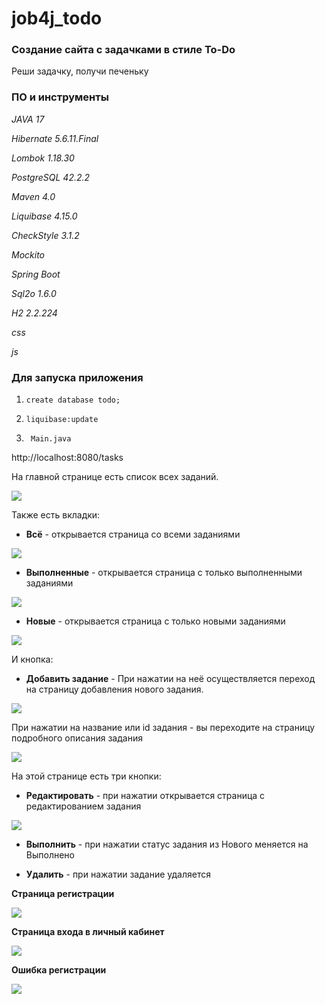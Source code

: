 # job4j_todo

### Создание сайта с задачками в стиле To-Do

Реши задачку, получи печеньку

### ПО и инструменты

_JAVA 17_

_Hibernate 5.6.11.Final_

_Lombok 1.18.30_

_PostgreSQL 42.2.2_

_Maven 4.0_

_Liquibase 4.15.0_

_CheckStyle 3.1.2_

_Mockito_

_Spring Boot_

_Sql2o 1.6.0_

_H2 2.2.224_

_css_

_js_

### Для запуска приложения

1. ``` shell
   create database todo;
   ```


2. ``` shell 
   liquibase:update
    ```

3. ```shell
    Main.java
    ```

http://localhost:8080/tasks

На главной странице есть список всех заданий.  

![](screenshots/todo_main.png)


Также есть вкладки:

- __Всё__ - открывается страница со всеми заданиями


![](screenshots/allTask_page.png)

- __Выполненные__ - открывается страница с только выполненными заданиями


![](screenshots/done_task_page.png)

- __Новые__ - открывается страница с только новыми заданиями


![](screenshots/all_new_tasks_page.png)

И кнопка:

- __Добавить задание__ - При нажатии на неё осуществляется переход на страницу добавления нового задания.


![](screenshots/add_new_task_page.png)


При нажатии на название или id задания - вы переходите на страницу подробного описания задания


![](screenshots/desc_task_page.png)


На этой странице есть три кнопки:

- __Редактировать__ - при нажатии открывается страница с редактированием задания


![](screenshots/update_task_page.png)

- __Выполнить__ - при нажатии статус задания из Нового меняется на Выполнено

- __Удалить__ - при нажатии задание удаляется


__Страница регистрации__


![](screenshots/register_page.png)


__Страница входа в личный кабинет__


![](screenshots/login_page.png)


__Ошибка регистрации__

![](screenshots/errors.png)